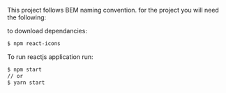 This project follows BEM naming convention.
for the project you will need the following:

to download dependancies:

```bash
$ npm react-icons
```

To run reactjs application run:

```bash
$ npm start
// or
$ yarn start
```
